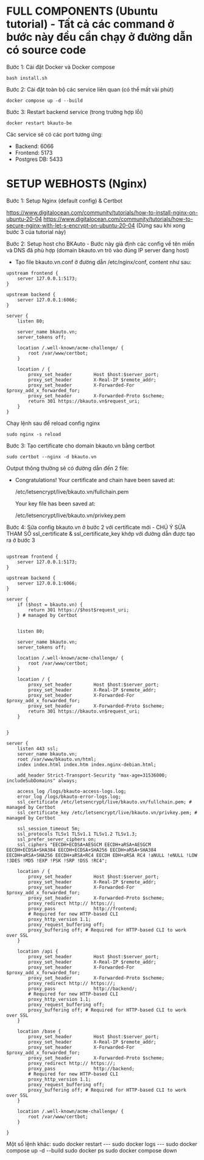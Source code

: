 # FULL COMPONENTS (Ubuntu tutorial) - Tất cả các command ở bước này đều cần chạy ở đường dẫn có source code

Bước 1: Cài đặt Docker và Docker compose

`bash install.sh`

Bước 2: Cài đặt toàn bộ các service liên quan (có thể mất vài phút)

`docker compose up -d --build`

Bước 3: Restart backend service (trong trường hợp lỗi)

`docker restart bkauto-be`

Các service sẽ có các port tương ứng:

- Backend: 6066
- Frontend: 5173
- Postgres DB: 5433

# SETUP WEBHOSTS (Nginx)

Bước 1: Setup Nginx (default config) & Certbot

https://www.digitalocean.com/community/tutorials/how-to-install-nginx-on-ubuntu-20-04
https://www.digitalocean.com/community/tutorials/how-to-secure-nginx-with-let-s-encrypt-on-ubuntu-20-04 (Dừng sau khi xong bước 3 của tutorial này)

Bước 2: Setup host cho BKAuto - Bước này giả định các config về tên miền và DNS đã phù hợp (domain bkauto.vn trỏ vào đúng IP server đang host)

- Tạo file bkauto.vn.conf ở đường dẫn /etc/nginx/conf, content như sau:

```
upstream frontend {
    server 127.0.0.1:5173;
}

upstream backend {
    server 127.0.0.1:6066;
}

server {
    listen 80;

    server_name bkauto.vn;
    server_tokens off;

    location /.well-known/acme-challenge/ {
        root /var/www/certbot;
    }

    location / {
        proxy_set_header        Host $host:$server_port;
        proxy_set_header        X-Real-IP $remote_addr;
        proxy_set_header        X-Forwarded-For $proxy_add_x_forwarded_for;
        proxy_set_header        X-Forwarded-Proto $scheme;
        return 301 https://bkauto.vn$request_uri;
    }
}
```

Chạy lệnh sau để reload config nginx

```
sudo nginx -s reload
```

Bước 3: Tạo certificate cho domain bkauto.vn bằng certbot

```
sudo certbot --nginx -d bkauto.vn
```

Output thông thường sẽ có đường dẫn đến 2 file:

- Congratulations! Your certificate and chain have been saved at:

  /etc/letsencrypt/live/bkauto.vn/fullchain.pem

  Your key file has been saved at:

  /etc/letsencrypt/live/bkauto.vn/privkey.pem

Bước 4: Sửa config bkauto.vn ở bước 2 với certificate mới - CHÚ Ý SỬA THAM SỐ ssl_certificate & ssl_certificate_key khớp với đường dẫn được tạo ra ở bước 3

```

upstream frontend {
    server 127.0.0.1:5173;
}

upstream backend {
    server 127.0.0.1:6066;
}

server {
    if ($host = bkauto.vn) {
        return 301 https://$host$request_uri;
    } # managed by Certbot


    listen 80;

    server_name bkauto.vn;
    server_tokens off;

    location /.well-known/acme-challenge/ {
        root /var/www/certbot;
    }

    location / {
        proxy_set_header        Host $host:$server_port;
        proxy_set_header        X-Real-IP $remote_addr;
        proxy_set_header        X-Forwarded-For $proxy_add_x_forwarded_for;
        proxy_set_header        X-Forwarded-Proto $scheme;
        return 301 https://bkauto.vn$request_uri;
    }


}

server {
    listen 443 ssl;
    server_name bkauto.vn;
    root /var/www/bkauto.vn/html;
    index index.html index.htm index.nginx-debian.html;

    add_header Strict-Transport-Security "max-age=31536000; includeSubDomains" always;
  
    access_log /logs/bkauto-access-logs.log;
    error_log /logs/bkauto-error-logs.log;
    ssl_certificate /etc/letsencrypt/live/bkauto.vn/fullchain.pem; # managed by Certbot
    ssl_certificate_key /etc/letsencrypt/live/bkauto.vn/privkey.pem; # managed by Certbot

    ssl_session_timeout 5m;
    ssl_protocols TLSv1 TLSv1.1 TLSv1.2 TLSv1.3;
    ssl_prefer_server_ciphers on;
    ssl_ciphers "EECDH+ECDSA+AESGCM EECDH+aRSA+AESGCM EECDH+ECDSA+SHA384 EECDH+ECDSA+SHA256 EECDH+aRSA+SHA384 EECDH+aRSA+SHA256 EECDH+aRSA+RC4 EECDH EDH+aRSA RC4 !aNULL !eNULL !LOW !3DES !MD5 !EXP !PSK !SRP !DSS !RC4";

    location / {
        proxy_set_header        Host $host:$server_port;
        proxy_set_header        X-Real-IP $remote_addr;
        proxy_set_header        X-Forwarded-For $proxy_add_x_forwarded_for;
        proxy_set_header        X-Forwarded-Proto $scheme;
        proxy_redirect http:// https://;
        proxy_pass              http://frontend;
        # Required for new HTTP-based CLI
        proxy_http_version 1.1;
        proxy_request_buffering off;
        proxy_buffering off; # Required for HTTP-based CLI to work over SSL
    }

    location /api {
        proxy_set_header        Host $host:$server_port;
        proxy_set_header        X-Real-IP $remote_addr;
        proxy_set_header        X-Forwarded-For $proxy_add_x_forwarded_for;
        proxy_set_header        X-Forwarded-Proto $scheme;
        proxy_redirect http:// https://;
        proxy_pass              http://backend/;
        # Required for new HTTP-based CLI
        proxy_http_version 1.1;
        proxy_request_buffering off;
        proxy_buffering off; # Required for HTTP-based CLI to work over SSL
    }

    location /base {
        proxy_set_header        Host $host:$server_port;
        proxy_set_header        X-Real-IP $remote_addr;
        proxy_set_header        X-Forwarded-For $proxy_add_x_forwarded_for;
        proxy_set_header        X-Forwarded-Proto $scheme;
        proxy_redirect http:// https://;
        proxy_pass              http://backend;
        # Required for new HTTP-based CLI
        proxy_http_version 1.1;
        proxy_request_buffering off;
        proxy_buffering off; # Required for HTTP-based CLI to work over SSL
    }

    location /.well-known/acme-challenge/ {
        root /var/www/certbot;
    }

}

```

Một số lệnh khác:
sudo docker restart ---
sudo docker logs ---
sudo docker compose up -d --build
sudo docker ps
sudo docker compose down 